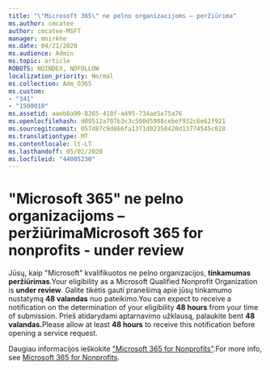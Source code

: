 ```yaml
---
title: "\"Microsoft 365\" ne pelno organizacijoms – peržiūrima"
ms.author: cmcatee
author: cmcatee-MSFT
manager: mnirkhe
ms.date: 04/21/2020
ms.audience: Admin
ms.topic: article
ROBOTS: NOINDEX, NOFOLLOW
localization_priority: Normal
ms.collection: Adm_O365
ms.custom:
- "341"
- "1500010"
ms.assetid: aaeb8a90-8265-410f-a495-734ae5e75a76
ms.openlocfilehash: d09512a707b3c3c500d5908cebef932c6e62f921
ms.sourcegitcommit: 057d87c9d866fa1371d02350420d13774545c028
ms.translationtype: MT
ms.contentlocale: lt-LT
ms.lasthandoff: 05/02/2020
ms.locfileid: "44005230"
---
```

# <a name="microsoft-365-for-nonprofits---under-review"></a><span data-ttu-id="674ef-102">"Microsoft 365" ne pelno organizacijoms – peržiūrima</span><span class="sxs-lookup"><span data-stu-id="674ef-102">Microsoft 365 for nonprofits - under review</span></span>

<span data-ttu-id="674ef-103">Jūsų, kaip "Microsoft" kvalifikuotos ne pelno organizacijos, **tinkamumas peržiūrimas**.</span><span class="sxs-lookup"><span data-stu-id="674ef-103">Your eligibility as a Microsoft Qualified Nonprofit Organization is **under review**.</span></span> <span data-ttu-id="674ef-104">Galite tikėtis gauti pranešimą apie jūsų tinkamumo nustatymą **48 valandas** nuo pateikimo.</span><span class="sxs-lookup"><span data-stu-id="674ef-104">You can expect to receive a notification on the determination of your eligibility **48 hours** from your time of submission.</span></span> <span data-ttu-id="674ef-105">Prieš atidarydami aptarnavimo užklausą, palaukite bent **48 valandas.**</span><span class="sxs-lookup"><span data-stu-id="674ef-105">Please allow at least **48 hours** to receive this notification before opening a service request.</span></span> 

<span data-ttu-id="674ef-106">Daugiau informacijos ieškokite ["Microsoft 365 for Nonprofits"](https://www.microsoft.com/nonprofits/microsoft-365).</span><span class="sxs-lookup"><span data-stu-id="674ef-106">For more info, see [Microsoft 365 for Nonprofits](https://www.microsoft.com/nonprofits/microsoft-365).</span></span> 
